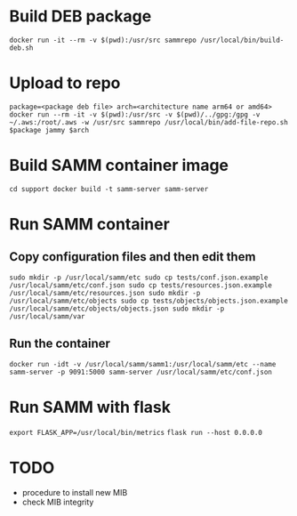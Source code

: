 # Build DEB package
`docker run -it --rm -v $(pwd):/usr/src sammrepo /usr/local/bin/build-deb.sh`

# Upload to repo
`package=<package deb file>
arch=<architecture name arm64 or amd64>
docker run --rm -it -v $(pwd):/usr/src -v $(pwd)/../gpg:/gpg -v ~/.aws:/root/.aws -w /usr/src sammrepo /usr/local/bin/add-file-repo.sh $package jammy $arch`

# Build SAMM container image
`cd support
docker build -t samm-server samm-server`

# Run SAMM container
## Copy configuration files and then edit them
`sudo mkdir -p /usr/local/samm/etc
sudo cp tests/conf.json.example /usr/local/samm/etc/conf.json
sudo cp tests/resources.json.example /usr/local/samm/etc/resources.json
sudo mkdir -p /usr/local/samm/etc/objects
sudo cp tests/objects/objects.json.example /usr/local/samm/etc/objects/objects.json
sudo mkdir -p /usr/local/samm/var`
## Run the container
`docker run -idt -v /usr/local/samm/samm1:/usr/local/samm/etc --name samm-server -p 9091:5000 samm-server /usr/local/samm/etc/conf.json`

# Run SAMM with flask
`export FLASK_APP=/usr/local/bin/metrics`
`flask run --host 0.0.0.0`

# TODO
* procedure to install new MIB
* check MIB integrity